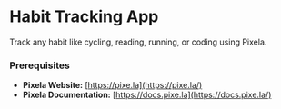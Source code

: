 # Habit Tracking App
Track any habit like cycling, reading, running, or coding using Pixela.

### Prerequisites
* **Pixela Website:** [https://pixe.la](https://pixe.la/)
* **Pixela Documentation:** [https://docs.pixe.la](https://docs.pixe.la/)

